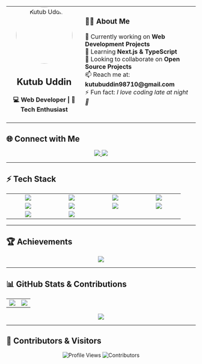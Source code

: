 <table>
  <tr>
    <td width="40%" align="center">
      <!-- Profile Picture -->
      <img src="https://avatars.githubusercontent.com/u/108364104?v=4" width="150" style="border-radius:50%;" alt="Kutub Uddin"/>
      <h2>Kutub Uddin</h2>
      <h4>💻 Web Developer | 🚀 Tech Enthusiast</h4>
    </td>
    <td width="60%" valign="top">
      <!-- About Me -->
      <h3>👨‍💻 About Me</h3>
      <p>
        🔭 Currently working on <b>Web Development Projects</b> <br/>
        🌱 Learning <b>Next.js & TypeScript</b> <br/>
        👯 Looking to collaborate on <b>Open Source Projects</b> <br/>
        📫 Reach me at: <b>kutubuddin98710@gmail.com</b> <br/>
        ⚡ Fun fact: <i>I love coding late at night 🌙</i>
      </p>
    </td>
  </tr>
</table>


## 🌐 Connect with Me  
<p align="center">
  <a href="https://github.com/kutub98" target="_blank">
    <img src="https://img.shields.io/badge/GitHub-181717?style=for-the-badge&logo=github&logoColor=white"/>
  </a>
  <a href="https://www.linkedin.com/in/kutubu/" target="_blank">
    <img src="https://img.shields.io/badge/LinkedIn-0077B5?style=for-the-badge&logo=linkedin&logoColor=white"/>
  </a>
</p>

---

## ⚡ Tech Stack  
<table align="center">
  <tr>
    <td align="center" width="100px"><img src="https://img.shields.io/badge/HTML5-E34F26?style=for-the-badge&logo=html5&logoColor=white"/></td>
    <td align="center" width="100px"><img src="https://img.shields.io/badge/CSS3-1572B6?style=for-the-badge&logo=css3&logoColor=white"/></td>
    <td align="center" width="100px"><img src="https://img.shields.io/badge/JavaScript-F7DF1E?style=for-the-badge&logo=javascript&logoColor=black"/></td>
    <td align="center" width="100px"><img src="https://img.shields.io/badge/React-61DAFB?style=for-the-badge&logo=react&logoColor=black"/></td>
  </tr>
  <tr>
    <td align="center" width="100px"><img src="https://img.shields.io/badge/Next.js-000000?style=for-the-badge&logo=next.js&logoColor=white"/></td>
    <td align="center" width="100px"><img src="https://img.shields.io/badge/Node.js-339933?style=for-the-badge&logo=node.js&logoColor=white"/></td>
    <td align="center" width="100px"><img src="https://img.shields.io/badge/Express.js-000000?style=for-the-badge&logo=express&logoColor=white"/></td>
    <td align="center" width="100px"><img src="https://img.shields.io/badge/MongoDB-47A248?style=for-the-badge&logo=mongodb&logoColor=white"/></td>
  </tr>
  <tr>
    <td align="center" width="100px"><img src="https://img.shields.io/badge/MySQL-4479A1?style=for-the-badge&logo=mysql&logoColor=white"/></td>
    <td align="center" width="100px"><img src="https://img.shields.io/badge/TailwindCSS-06B6D4?style=for-the-badge&logo=tailwindcss&logoColor=white"/></td>
  </tr>
</table>

---

## 🏆 Achievements  
<p align="center">
  <img src="https://github-profile-trophy.vercel.app/?username=kutub98&theme=onedark&no-frame=true&margin-w=5&row=1&column=6"/>
</p>

---

## 📊 GitHub Stats & Contributions  
<table width="100%">
  <tr>
    <td align="center" width="50%">
      <img src="https://github-readme-stats.vercel.app/api?username=kutub98&show_icons=true&theme=radical" />
    </td>
    <td align="center" width="50%">
      <img src="https://github-readme-streak-stats.herokuapp.com/?user=kutub98&theme=radical" />
    </td>
  </tr>
</table>

<p align="center">
  <img src="https://github-readme-activity-graph.vercel.app/graph?username=kutub98&theme=tokyo-night"/>
</p>

---

## 👥 Contributors & Visitors  
<p align="center">
  <img src="https://komarev.com/ghpvc/?username=kutub98&style=for-the-badge&color=blue" alt="Profile Views"/>
  <img src="https://contrib.rocks/image?repo=kutub98/kutub98" alt="Contributors"/>
</p>
